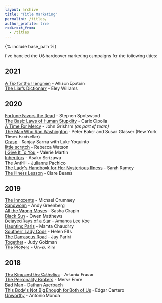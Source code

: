 ```yaml
---
layout: archive
title: "Title Marketing"
permalink: /titles/
author_profile: true
redirect_from:
  - /titles
---
```


{% include base_path %}

I've handled the US hardcover marketing campaigns for the following titles:

## 2021
[A Tip for the Hangman](https://www.penguinrandomhouse.com/books/654111/a-tip-for-the-hangman-by-allison-epstein/) - Allison Epstein  
[The Liar's Dictionary](https://www.penguinrandomhouse.com/books/656259/the-liars-dictionary-by-eley-williams/) - Eley Williams

## 2020
[Fortune Favors the Dead](https://www.penguinrandomhouse.com/books/646872/fortune-favors-the-dead-by-stephen-spotswood/) - Stephen Spotswood  
[The Basic Laws of Human Stupidity](https://www.penguinrandomhouse.com/books/639356/the-basic-laws-of-human-stupidity-by-carlo-m-cipolla/) - Carlo Cipolla  
[A Time For Mercy](https://www.penguinrandomhouse.com/books/623067/a-time-for-mercy-by-john-grisham/) - John Grisham _(as part of team)_  
[The Man Who Ran Washington](https://www.penguinrandomhouse.com/books/253135/the-man-who-ran-washington-by-peter-baker-and-susan-glasser/) - Peter Baker and Susan Glasser (New York Times bestseller)  
[Grasp](https://www.penguinrandomhouse.com/books/546526/grasp-by-sanjay-sarma-with-luke-yoquinto/) - Sanjay Sarma with Luke Yoquinto  
[little scratch](https://www.penguinrandomhouse.com/books/617429/little-scratch-by-rebecca-watson/) - Rebecca Watson  
[I Give It To You](https://www.penguinrandomhouse.com/books/635764/i-give-it-to-you-by-valerie-martin/) - Valerie Martin  
[Inheritors](https://www.penguinrandomhouse.com/books/609857/inheritors-by-asako-serizawa/) - Asako Serizawa  
[The Anthill](https://www.penguinrandomhouse.com/books/622669/the-anthill-by-julianne-pachico/) - Julianne Pachico  
[The Lady's Handbook for Her Mysterious Illness](https://www.penguinrandomhouse.com/books/207159/the-ladys-handbook-for-her-mysterious-illness-by-sarah-ramey/) - Sarah Ramey  
[The Illness Lesson](https://www.penguinrandomhouse.com/books/600712/the-illness-lesson-by-clare-beams/) - Clare Beams

## 2019
[The Innocents](https://www.penguinrandomhouse.com/books/258498/the-innocents-by-michael-crummey/) - Michael Crummey  
[Sandworm](https://www.penguinrandomhouse.com/books/597684/sandworm-by-andy-greenberg/) - Andy Greenberg  
[All the Wrong Moves](https://www.penguinrandomhouse.com/books/608580/all-the-wrong-moves-by-sasha-chapin/) - Sasha Chapin  
[Black Sun](https://www.penguinrandomhouse.com/books/563696/black-sun-by-owen-matthews/) - Owen Matthews  
[Delayed Rays of a Star](https://www.penguinrandomhouse.com/books/595106/delayed-rays-of-a-star-by-amanda-lee-koe/) - Amanda Lee Koe  
[Haunting Paris](https://www.penguinrandomhouse.com/books/600213/haunting-paris-by-mamta-chaudhry/) - Mamta Chaudhry  
[Southern Lady Code](https://www.penguinrandomhouse.com/books/567252/southern-lady-code-by-helen-ellis/) - Helen Ellis  
[The Damascus Road](https://www.penguinrandomhouse.com/books/126571/the-damascus-road-by-jay-parini/) - Jay Parini  
[Together](https://www.penguinrandomhouse.com/books/573379/together-by-judy-goldman/) - Judy Goldman  
[The Plotters](https://www.penguinrandomhouse.com/books/595403/the-plotters-by-un-su-kim/) - Un-su Kim 

## 2018
[The King and the Catholics](https://www.penguinrandomhouse.com/books/598692/the-king-and-the-catholics-by-antonia-fraser/) - Antonia Fraser  
[The Personality Brokers](https://www.penguinrandomhouse.com/books/546958/the-personality-brokers-by-merve-emre/) - Merve Emre  
[Bad Man](https://www.penguinrandomhouse.com/books/557959/bad-man-by-dathan-auerbach/) - Dathan Auerbach  
[This Body's Not Big Enough for Both of Us](https://www.penguinrandomhouse.com/books/573075/this-bodys-not-big-enough-for-both-of-us-by-edgar-cantero/) - Edgar Cantero  
[Unworthy](https://www.penguinrandomhouse.com/books/558171/unworthy-by-antonio-monda/) - Antonio Monda 